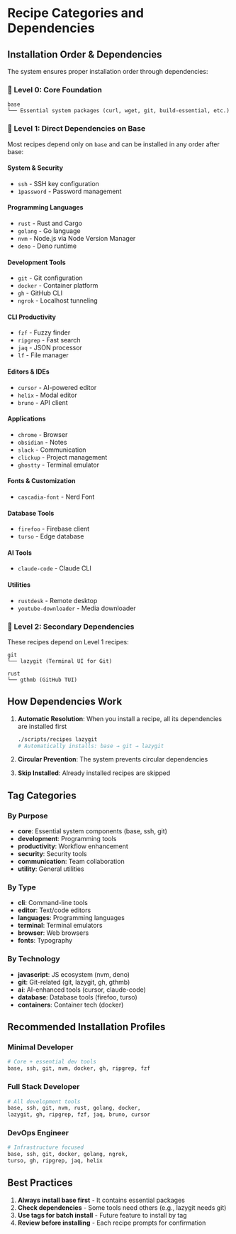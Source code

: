 # Recipe Categories and Dependencies

## Installation Order & Dependencies

The system ensures proper installation order through dependencies:

### 🎯 Level 0: Core Foundation
```
base
└── Essential system packages (curl, wget, git, build-essential, etc.)
```

### 🔧 Level 1: Direct Dependencies on Base
Most recipes depend only on `base` and can be installed in any order after base:

#### System & Security
- `ssh` - SSH key configuration
- `1password` - Password management

#### Programming Languages
- `rust` - Rust and Cargo
- `golang` - Go language
- `nvm` - Node.js via Node Version Manager
- `deno` - Deno runtime

#### Development Tools
- `git` - Git configuration
- `docker` - Container platform
- `gh` - GitHub CLI
- `ngrok` - Localhost tunneling

#### CLI Productivity
- `fzf` - Fuzzy finder
- `ripgrep` - Fast search
- `jaq` - JSON processor
- `lf` - File manager

#### Editors & IDEs
- `cursor` - AI-powered editor
- `helix` - Modal editor
- `bruno` - API client

#### Applications
- `chrome` - Browser
- `obsidian` - Notes
- `slack` - Communication
- `clickup` - Project management
- `ghostty` - Terminal emulator

#### Fonts & Customization
- `cascadia-font` - Nerd Font

#### Database Tools
- `firefoo` - Firebase client
- `turso` - Edge database

#### AI Tools
- `claude-code` - Claude CLI

#### Utilities
- `rustdesk` - Remote desktop
- `youtube-downloader` - Media downloader

### 🔗 Level 2: Secondary Dependencies
These recipes depend on Level 1 recipes:

```
git
└── lazygit (Terminal UI for Git)

rust
└── gthmb (GitHub TUI)
```

## How Dependencies Work

1. **Automatic Resolution**: When you install a recipe, all its dependencies are installed first
   ```bash
   ./scripts/recipes lazygit
   # Automatically installs: base → git → lazygit
   ```

2. **Circular Prevention**: The system prevents circular dependencies

3. **Skip Installed**: Already installed recipes are skipped

## Tag Categories

### By Purpose
- **core**: Essential system components (base, ssh, git)
- **development**: Programming tools
- **productivity**: Workflow enhancement
- **security**: Security tools
- **communication**: Team collaboration
- **utility**: General utilities

### By Type
- **cli**: Command-line tools
- **editor**: Text/code editors
- **languages**: Programming languages
- **terminal**: Terminal emulators
- **browser**: Web browsers
- **fonts**: Typography

### By Technology
- **javascript**: JS ecosystem (nvm, deno)
- **git**: Git-related (git, lazygit, gh, gthmb)
- **ai**: AI-enhanced tools (cursor, claude-code)
- **database**: Database tools (firefoo, turso)
- **containers**: Container tech (docker)

## Recommended Installation Profiles

### Minimal Developer
```bash
# Core + essential dev tools
base, ssh, git, nvm, docker, gh, ripgrep, fzf
```

### Full Stack Developer
```bash
# All development tools
base, ssh, git, nvm, rust, golang, docker, 
lazygit, gh, ripgrep, fzf, jaq, bruno, cursor
```

### DevOps Engineer
```bash
# Infrastructure focused
base, ssh, git, docker, golang, ngrok, 
turso, gh, ripgrep, jaq, helix
```

## Best Practices

1. **Always install base first** - It contains essential packages
2. **Check dependencies** - Some tools need others (e.g., lazygit needs git)
3. **Use tags for batch install** - Future feature to install by tag
4. **Review before installing** - Each recipe prompts for confirmation
